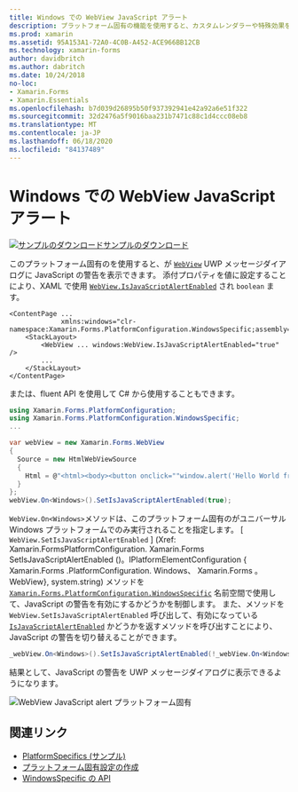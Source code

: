 ```yaml
---
title: Windows での WebView JavaScript アラート
description: プラットフォーム固有の機能を使用すると、カスタムレンダラーや特殊効果を実装することなく、特定のプラットフォームでのみ使用できる機能を使用できます。 この記事では、WebView が UWP メッセージダイアログに JavaScript のアラートを表示できるようにする Windows プラットフォーム固有のを使用する方法について説明します。
ms.prod: xamarin
ms.assetid: 95A153A1-72A0-4C0B-A452-ACE966BB12CB
ms.technology: xamarin-forms
author: davidbritch
ms.author: dabritch
ms.date: 10/24/2018
no-loc:
- Xamarin.Forms
- Xamarin.Essentials
ms.openlocfilehash: b7d039d26895b50f937392941e42a92a6e51f322
ms.sourcegitcommit: 32d2476a5f9016baa231b7471c88c1d4ccc08eb8
ms.translationtype: MT
ms.contentlocale: ja-JP
ms.lasthandoff: 06/18/2020
ms.locfileid: "84137489"
---
```

# <a name="webview-javascript-alerts-on-windows"></a>Windows での WebView JavaScript アラート

[![サンプルのダウンロード](~/media/shared/download.png)サンプルのダウンロード](https://docs.microsoft.com/samples/xamarin/xamarin-forms-samples/userinterface-platformspecifics)

このプラットフォーム固有のを使用すると、が [`WebView`](xref:Xamarin.Forms.WebView) UWP メッセージダイアログに JavaScript の警告を表示できます。 添付プロパティを値に設定することにより、XAML で使用 [`WebView.IsJavaScriptAlertEnabled`](xref:Xamarin.Forms.PlatformConfiguration.WindowsSpecific.WebView.IsJavaScriptAlertEnabledProperty) され `boolean` ます。

```xaml
<ContentPage ...
             xmlns:windows="clr-namespace:Xamarin.Forms.PlatformConfiguration.WindowsSpecific;assembly=Xamarin.Forms.Core">
    <StackLayout>
        <WebView ... windows:WebView.IsJavaScriptAlertEnabled="true" />
        ...
    </StackLayout>
</ContentPage>
```

または、fluent API を使用して C# から使用することもできます。

```csharp
using Xamarin.Forms.PlatformConfiguration;
using Xamarin.Forms.PlatformConfiguration.WindowsSpecific;
...

var webView = new Xamarin.Forms.WebView
{
  Source = new HtmlWebViewSource
  {
    Html = @"<html><body><button onclick=""window.alert('Hello World from JavaScript');"">Click Me</button></body></html>"
  }
};
webView.On<Windows>().SetIsJavaScriptAlertEnabled(true);
```

`WebView.On<Windows>`メソッドは、このプラットフォーム固有のがユニバーサル Windows プラットフォームでのみ実行されることを指定します。 [ `WebView.SetIsJavaScriptAlertEnabled` ] (Xref: Xamarin.FormsPlatformConfiguration. Xamarin.Forms SetIsJavaScriptAlertEnabled ()。IPlatformElementConfiguration { Xamarin.Forms .PlatformConfiguration. Windows、 Xamarin.Forms 。WebView}, system.string) メソッドを [`Xamarin.Forms.PlatformConfiguration.WindowsSpecific`](xref:Xamarin.Forms.PlatformConfiguration.WindowsSpecific) 名前空間で使用して、JavaScript の警告を有効にするかどうかを制御します。 また、メソッドを `WebView.SetIsJavaScriptAlertEnabled` 呼び出して、有効になっている [`IsJavaScriptAlertEnabled`](xref:Xamarin.Forms.PlatformConfiguration.WindowsSpecific.WebView.IsJavaScriptAlertEnabled*) かどうかを返すメソッドを呼び出すことにより、JavaScript の警告を切り替えることができます。

```csharp
_webView.On<Windows>().SetIsJavaScriptAlertEnabled(!_webView.On<Windows>().IsJavaScriptAlertEnabled());
```

結果として、JavaScript の警告を UWP メッセージダイアログに表示できるようになります。

![WebView JavaScript alert プラットフォーム固有](webview-javascript-alert-images/webview-javascript-alert.png "WebView JavaScript alert プラットフォーム固有")

## <a name="related-links"></a>関連リンク

- [PlatformSpecifics (サンプル)](https://docs.microsoft.com/samples/xamarin/xamarin-forms-samples/userinterface-platformspecifics)
- [プラットフォーム固有設定の作成](~/xamarin-forms/platform/platform-specifics/index.md#creating-platform-specifics)
- [WindowsSpecific の API](xref:Xamarin.Forms.PlatformConfiguration.WindowsSpecific)
